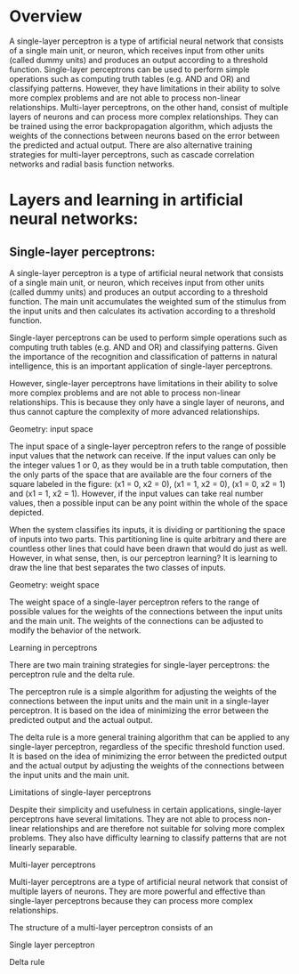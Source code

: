 
# Overview

A single-layer perceptron is a type of artificial neural network that consists of a single main unit, or neuron, which receives input from other units (called dummy units) and produces an output according to a threshold function. Single-layer perceptrons can be used to perform simple operations such as computing truth tables (e.g. AND and OR) and classifying patterns. However, they have limitations in their ability to solve more complex problems and are not able to process non-linear relationships. Multi-layer perceptrons, on the other hand, consist of multiple layers of neurons and can process more complex relationships. They can be trained using the error backpropagation algorithm, which adjusts the weights of the connections between neurons based on the error between the predicted and actual output. There are also alternative training strategies for multi-layer perceptrons, such as cascade correlation networks and radial basis function networks.


# Layers and learning in artificial neural networks:

## Single-layer perceptrons:

A single-layer perceptron is a type of artificial neural network that consists of a single main unit, or neuron, which receives input from other units (called dummy units) and produces an output according to a threshold function. The main unit accumulates the weighted sum of the stimulus from the input units and then calculates its activation according to a threshold function.

Single-layer perceptrons can be used to perform simple operations such as computing truth tables (e.g. AND and OR) and classifying patterns. Given the importance of the recognition and classification of patterns in natural intelligence, this is an important application of single-layer perceptrons.

However, single-layer perceptrons have limitations in their ability to solve more complex problems and are not able to process non-linear relationships. This is because they only have a single layer of neurons, and thus cannot capture the complexity of more advanced relationships.

Geometry: input space

The input space of a single-layer perceptron refers to the range of possible input values that the network can receive. If the input values can only be the integer values 1 or 0, as they would be in a truth table computation, then the only parts of the space that are available are the four corners of the square labeled in the figure: (x1 = 0, x2 = 0), (x1 = 1, x2 = 0), (x1 = 0, x2 = 1) and (x1 = 1, x2 = 1). However, if the input values can take real number values, then a possible input can be any point within the whole of the space depicted.

When the system classifies its inputs, it is dividing or partitioning the space of inputs into two parts. This partitioning line is quite arbitrary and there are countless other lines that could have been drawn that would do just as well. However, in what sense, then, is our perceptron learning? It is learning to draw the line that best separates the two classes of inputs.

Geometry: weight space

The weight space of a single-layer perceptron refers to the range of possible values for the weights of the connections between the input units and the main unit. The weights of the connections can be adjusted to modify the behavior of the network.

Learning in perceptrons

There are two main training strategies for single-layer perceptrons: the perceptron rule and the delta rule.

The perceptron rule is a simple algorithm for adjusting the weights of the connections between the input units and the main unit in a single-layer perceptron. It is based on the idea of minimizing the error between the predicted output and the actual output.

The delta rule is a more general training algorithm that can be applied to any single-layer perceptron, regardless of the specific threshold function used. It is based on the idea of minimizing the error between the predicted output and the actual output by adjusting the weights of the connections between the input units and the main unit.

Limitations of single-layer perceptrons

Despite their simplicity and usefulness in certain applications, single-layer perceptrons have several limitations. They are not able to process non-linear relationships and are therefore not suitable for solving more complex problems. They also have difficulty learning to classify patterns that are not linearly separable.

Multi-layer perceptrons

Multi-layer perceptrons are a type of artificial neural network that consist of multiple layers of neurons. They are more powerful and effective than single-layer perceptrons because they can process more complex relationships.

The structure of a multi-layer perceptron consists of an

Single layer perceptron 

Delta rule
